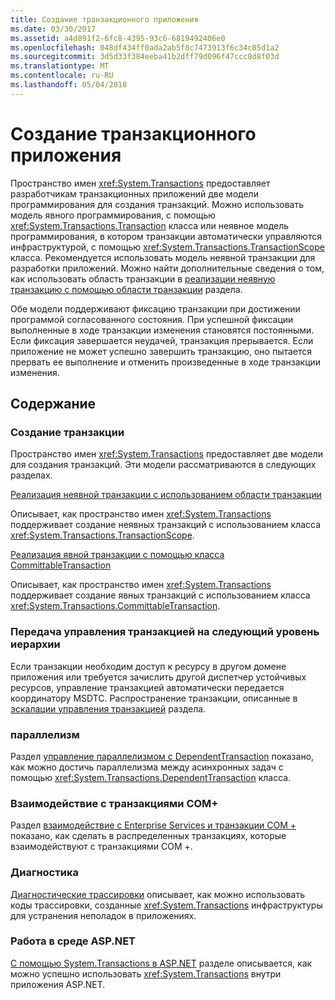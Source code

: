 ```yaml
---
title: Создание транзакционного приложения
ms.date: 03/30/2017
ms.assetid: a4d891f2-6fc8-4395-93c6-6819492406e0
ms.openlocfilehash: 048df434ff0ada2ab5f8c7473913f6c34c05d1a2
ms.sourcegitcommit: 3d5d33f384eeba41b2dff79d096f47ccc8d8f03d
ms.translationtype: MT
ms.contentlocale: ru-RU
ms.lasthandoff: 05/04/2018
---
```

# <a name="writing-a-transactional-application"></a>Создание транзакционного приложения
Пространство имен <xref:System.Transactions> предоставляет разработчикам транзакционных приложений две модели программирования для создания транзакций. Можно использовать модель явного программирования, с помощью <xref:System.Transactions.Transaction> класса или неявное модель программирования, в котором транзакции автоматически управляются инфраструктурой, с помощью <xref:System.Transactions.TransactionScope> класса. Рекомендуется использовать модель неявной транзакции для разработки приложений. Можно найти дополнительные сведения о том, как использовать область транзакции в [реализации неявную транзакцию с помощью области транзакции](../../../../docs/framework/data/transactions/implementing-an-implicit-transaction-using-transaction-scope.md) раздела.  
  
 Обе модели поддерживают фиксацию транзакции при достижении программой согласованного состояния. При успешной фиксации выполненные в ходе транзакции изменения становятся постоянными. Если фиксация завершается неудачей, транзакция прерывается. Если приложение не может успешно завершить транзакцию, оно пытается прервать ее выполнение и отменить произведенные в ходе транзакции изменения.  
  
## <a name="in-this-section"></a>Содержание  
  
### <a name="creating-a-transaction"></a>Создание транзакции  
 Пространство имен <xref:System.Transactions> предоставляет две модели для создания транзакций. Эти модели рассматриваются в следующих разделах.  
  
 [Реализация неявной транзакции с использованием области транзакции](../../../../docs/framework/data/transactions/implementing-an-implicit-transaction-using-transaction-scope.md)  
  
 Описывает, как пространство имен <xref:System.Transactions> поддерживает создание неявных транзакций с использованием класса <xref:System.Transactions.TransactionScope>.  
  
 [Реализация явной транзакции с помощью класса CommittableTransaction](../../../../docs/framework/data/transactions/implementing-an-explicit-transaction-using-committabletransaction.md)  
  
 Описывает, как пространство имен <xref:System.Transactions> поддерживает создание явных транзакций с использованием класса <xref:System.Transactions.CommittableTransaction>.  
  
### <a name="escalating-transaction-management"></a>Передача управления транзакцией на следующий уровень иерархии  
 Если транзакции необходим доступ к ресурсу в другом домене приложения или требуется зачислить другой диспетчер устойчивых ресурсов, управление транзакцией автоматически передается координатору MSDTC. Распространение транзакции, описанные в [эскалации управления транзакцией](../../../../docs/framework/data/transactions/transaction-management-escalation.md) раздела.  
  
### <a name="concurrency"></a>параллелизм  
 Раздел [управление параллелизмом с DependentTransaction](../../../../docs/framework/data/transactions/managing-concurrency-with-dependenttransaction.md) показано, как можно достичь параллелизма между асинхронных задач с помощью <xref:System.Transactions.DependentTransaction> класса.  
  
### <a name="com-interop"></a>Взаимодействие с транзакциями COM+  
 Раздел [взаимодействие с Enterprise Services и транзакции COM +](../../../../docs/framework/data/transactions/interoperability-with-enterprise-services-and-com-transactions.md) показано, как сделать в распределенных транзакциях, которые взаимодействуют с транзакциями COM +.  
  
### <a name="diagnostics"></a>Диагностика  
 [Диагностические трассировки](../../../../docs/framework/data/transactions/diagnostic-traces.md) описывает, как можно использовать коды трассировки, созданные <xref:System.Transactions> инфраструктуры для устранения неполадок в приложениях.  
  
### <a name="working-within-aspnet"></a>Работа в среде ASP.NET  
 [С помощью System.Transactions в ASP.NET](../../../../docs/framework/data/transactions/using-system-transactions-in-aspnet.md) разделе описывается, как можно успешно использовать <xref:System.Transactions> внутри приложения ASP.NET.
